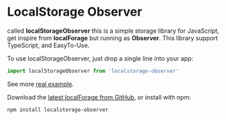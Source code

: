 # LocalStorage Observer

called **localStorageObserver** this is a simple storage library for JavaScript, get inspire from **localForage** but running as **Observer**. This library support TypeScript, and EasyTo-Use.

To use localStorageObserver, just drop a single line into your app:

```ts
import localStorageObserver from 'localstorage-observer'
```

See more [real example]().

Download the [latest localForage from GitHub](https://github.com/natserract/localstorage-observer), or install with npm:

```terminal
npm install localstorage-observer
```
